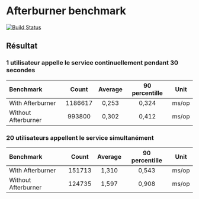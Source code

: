# Afterburner benchmark

[![Build Status](https://travis-ci.org/nduheron/benchmark-afterburner.svg?branch=master)](https://travis-ci.org/nduheron/benchmark-afterburner)

## Résultat

### 1 utilisateur appelle le service continuellement pendant 30 secondes

|Benchmark		|  Count	| Average	| 90 percentille	| Unit	|
|:-------		|:------:	|:------:	|:------------:		|:----:	|
|With Afterburner	|1186617		|0,253	|0,324			| ms/op	|
|Without Afterburner |993800		|0,302		|0,412				| ms/op	|


### 20 utilisateurs appellent le service simultanément

|Benchmark		|  Count	| Average	| 90 percentille	| Unit	|
|:-------		|:------:	|:------:	|:------------:		|:----:	|
|With Afterburner	|151713		|1,310	|0,543			| ms/op	|
|Without Afterburner  |124735		| 1,597	|0,908			| ms/op	|
